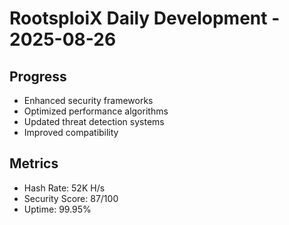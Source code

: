 ﻿# RootsploiX Daily Development - 2025-08-26

## Progress
- Enhanced security frameworks
- Optimized performance algorithms
- Updated threat detection systems
- Improved compatibility

## Metrics
- Hash Rate: 52K H/s
- Security Score: 87/100
- Uptime: 99.95%
